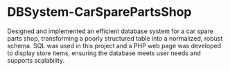 # DBSystem-CarSparePartsShop
Designed and implemented an efficient database system for a car spare parts shop, transforming a poorly structured table into a normalized, robust schema. SQL was used in this project and a PHP web page was developed to display store items, ensuring the database meets user needs and supports scalability.
